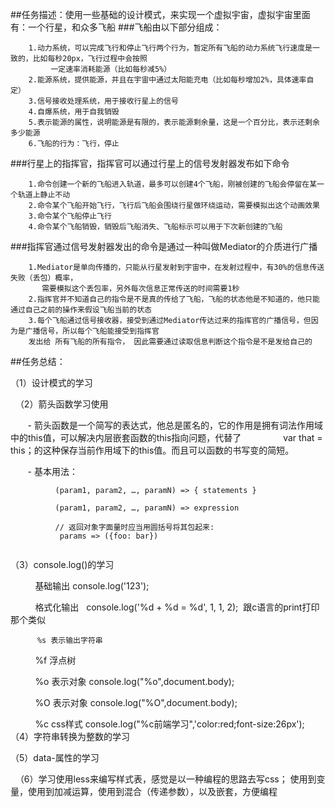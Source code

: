 ##任务描述：使用一些基础的设计模式，来实现一个虚拟宇宙，虚拟宇宙里面有：一个行星，和众多飞船
###飞船由以下部分组成：
       
        1.动力系统，可以完成飞行和停止飞行两个行为，暂定所有飞船的动力系统飞行速度是一致的，比如每秒20px，飞行过程中会按照
             一定速率消耗能源（比如每秒减5%）
        2.能源系统，提供能源，并且在宇宙中通过太阳能充电（比如每秒增加2%，具体速率自定）
        3.信号接收处理系统，用于接收行星上的信号
        4.自爆系统，用于自我销毁
        5.表示能源的属性，说明能源是有限的，表示能源剩余量，这是一个百分比，表示还剩余多少能源
        6.飞船的行为：飞行，停止
 
###行星上的指挥官，指挥官可以通过行星上的信号发射器发布如下命令
     
        1.命令创建一个新的飞船进入轨道，最多可以创建4个飞船，刚被创建的飞船会停留在某一个轨道上静止不动
        2.命令某个飞船开始飞行，飞行后飞船会围绕行星做环绕运动，需要模拟出这个动画效果
        3.命令某个飞船停止飞行
        4.命令某个飞船销毁，销毁后飞船消失、飞船标示可以用于下次新创建的飞船
       
###指挥官通过信号发射器发出的命令是通过一种叫做Mediator的介质进行广播


        1.Mediator是单向传播的，只能从行星发射到宇宙中，在发射过程中，有30%的信息传送失败（丢包）概率，
           需要模拟这个丢包率，另外每次信息正常传送的时间需要1秒
        2.指挥官并不知道自己的指令是不是真的传给了飞船，飞船的状态他是不知道的，他只能通过自己之前的操作来假设飞船当前的状态
        3.每个飞船通过信号接收器，接受到通过Mediator传达过来的指挥官的广播信号，但因为是广播信号，所以每个飞船能接受到指挥官
        发出给 所有飞船的所有指令， 因此需要通过读取信息判断这个指令是不是发给自己的


##任务总结：

   （1）设计模式的学习
   
   （2）箭头函数学习使用
   
         
        -  箭头函数是一个简写的表达式，他总是匿名的，它的作用是拥有词法作用域中的this值，可以解决内层嵌套函数的this指向问题，代替了                 var  that = this；的这种保存当前作用域下的this值。而且可以函数的书写变的简短。
             
        - 基本用法：
               
              (param1, param2, …, paramN) => { statements }
             
              (param1, param2, …, paramN) => expression
             
              // 返回对象字面量时应当用圆括号将其包起来:
               params => ({foo: bar})
        
  
   
   （3）console.log()的学习
   
           基础输出     console.log('123');
           
           格式化输出   console.log('%d + %d = %d', 1, 1, 2);  跟c语言的print打印那个类似
           
          %s 表示输出字符串
           
           %f 浮点树
           
           %o 表示对象   console.log("%o",document.body);
           
           %O 表示对象   console.log("%O",document.body);
           
           %c css样式   console.log("%c前端学习",'color:red;font-size:26px');
   
   （4）字符串转换为整数的学习
   
   （5）data-属性的学习
   
   （6）学习使用less来编写样式表，感觉是以一种编程的思路去写css；
      使用到变量，使用到加减运算，使用到混合（传递参数），以及嵌套，方便编程
